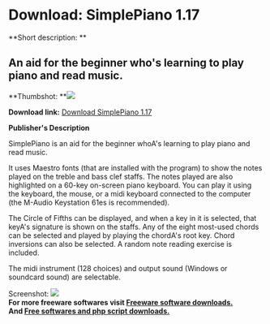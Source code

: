 # Download: SimplePiano 1.17

**Short description: **

## An aid for the beginner who's learning to play piano and read music.

  
**Thumbshot: **![](http://www.freewarefiles.com/screenshot/simplepiano_md.gif)   
  
**Download link:** [Download SimplePiano 1.17](http://freesoftwares.boysofts.com/SimplePiano_program_47272.html)  
  

**Publisher's Description**  
  

SimplePiano is an aid for the beginner whoA's learning to play piano and read
music.

It uses Maestro fonts (that are installed with the program) to show the notes
played on the treble and bass clef staffs. The notes played are also
highlighted on a 60-key on-screen piano keyboard. You can play it using the
keyboard, the mouse, or a midi keyboard connected to the computer (the M-Audio
Keystation 61es is recommended).

The Circle of Fifths can be displayed, and when a key in it is selected, that
keyA's signature is shown on the staffs. Any of the eight most-used chords can
be selected and played by playing the chordA's root key. Chord inversions can
also be selected. A random note reading exercise is included.

The midi instrument (128 choices) and output sound (Windows or soundcard
sound) are selectable.

  
  
Screenshot: ![](http://www.freewarefiles.com/screenshot/simplepiano.gif)  
**For more freeware softwares visit [Freeware software downloads.](http://freesoftwares.boysofts.com/)**   
**And [Free softwares and php script downloads.](http://www.boysofts.com/)**

